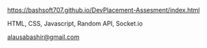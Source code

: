 https://bashsoft707.github.io/DevPlacement-Assesment/index.html

HTML, CSS, Javascript, Random API, Socket.io

alausabashir@gmail.com
